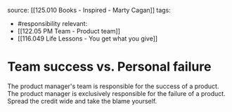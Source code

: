source: [[125.010 Books - Inspired - Marty Cagan]]
tags:
- #responsibility 
relevant:
- [[122.05 PM Team - Product team]]
- [[116.049 Life Lessons - You get what you give]]

# Team success vs. Personal failure

The product manager's team is responsible for the success of a product. The product manager is exclusively responsible for the failure of a product. Spread the credit wide and take the blame yourself.

